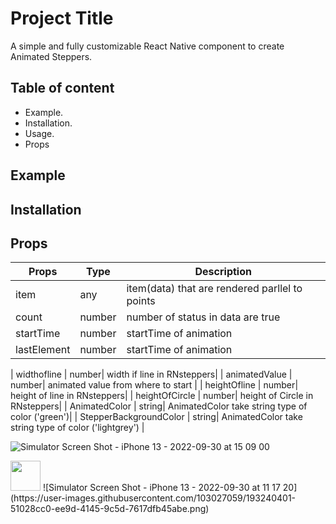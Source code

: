 
# Project Title

A simple and fully customizable React Native component to create Animated Steppers.


## Table of content
* Example.  
* Installation.  
* Usage.  
* Props
## Example

## Installation
## Props
| Props | Type | Description |  
| --------- | ------- | ------ |
| item | any | item(data) that are rendered parllel to points|
| count | number | number of status in data are true|
| startTime | number| startTime of animation|
| lastElement | number| startTime of animation|

| widthofline | number| width if line in RNsteppers|
| animatedValue | number| animated value from where to start |
| heightOfline | number| height of line in RNsteppers|
| heightOfCircle | number| height of Circle in RNsteppers|
| AnimatedColor | string| AnimatedColor take string type of color ('green')|
| StepperBackgroundColor | string| AnimatedColor take string type of color ('lightgrey') |



![Simulator Screen Shot - iPhone 13 - 2022-09-30 at 15 09 00](https://user-images.githubusercontent.com/103027059/193242244-cb149d00-bd9f-451f-8df1-6c32f25f6564.png)




<img src="https://github.com/favicon.ico" width="48">
![Simulator Screen Shot - iPhone 13 - 2022-09-30 at 11 17 20](https://user-images.githubusercontent.com/103027059/193240401-51028cc0-ee9d-4145-9c5d-7617dfb45abe.png)

